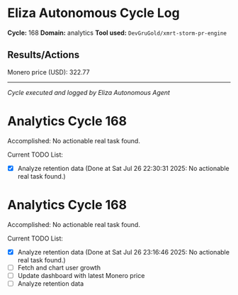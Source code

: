 # Eliza Autonomous Cycle Log

**Cycle:** 168
**Domain:** analytics
**Tool used:** `DevGruGold/xmrt-storm-pr-engine`

## Results/Actions
Monero price (USD): 322.77

---
*Cycle executed and logged by Eliza Autonomous Agent*

# Analytics Cycle 168

Accomplished: No actionable real task found.

Current TODO List:

- [x] Analyze retention data  (Done at Sat Jul 26 22:30:31 2025: No actionable real task found.)

# Analytics Cycle 168

Accomplished: No actionable real task found.

Current TODO List:

- [x] Analyze retention data  (Done at Sat Jul 26 23:16:46 2025: No actionable real task found.)
- [ ] Fetch and chart user growth
- [ ] Update dashboard with latest Monero price
- [ ] Analyze retention data